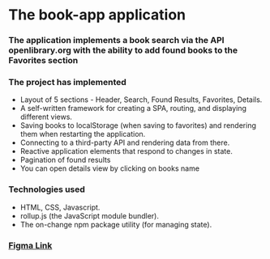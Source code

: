 # The book-app application

### The application implements a book search via the API openlibrary.org with the ability to add found books to the Favorites section

### The project has implemented

- Layout of 5 sections - Header, Search, Found Results, Favorites, Details.
- A self-written framework for creating a SPA, routing, and displaying different views.
- Saving books to localStorage (when saving to favorites) and rendering them when restarting the application.
- Connecting to a third-party API and rendering data from there.
- Reactive application elements that respond to changes in state.
- Pagination of found results
- You can open details view by clicking on books name

### Technologies used

- HTML, CSS, Javascript.
- rollup.js (the JavaScript module bundler).
- The on-change npm package utility (for managing state).

### <a href="https://www.figma.com/design/atHxpoeIWwTwgO7qeIqplQ/BookApp?node-id=1-2&t=c8JMn01FmUa181ve-0">Figma Link</a>
